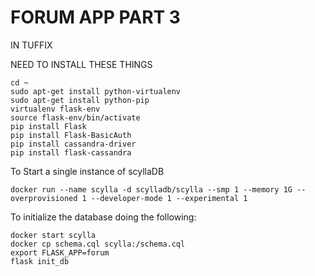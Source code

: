 # FORUM APP PART 3

IN TUFFIX

NEED TO INSTALL THESE THINGS
```
cd ~
sudo apt-get install python-virtualenv
sudo apt-get install python-pip
virtualenv flask-env
source flask-env/bin/activate
pip install Flask
pip install Flask-BasicAuth
pip install cassandra-driver
pip install flask-cassandra
```

To Start a single instance of scyllaDB
```
docker run --name scylla -d scylladb/scylla --smp 1 --memory 1G --overprovisioned 1 --developer-mode 1 --experimental 1
```

To initialize the database doing the following:
```
docker start scylla
docker cp schema.cql scylla:/schema.cql
export FLASK_APP=forum
flask init_db
```
